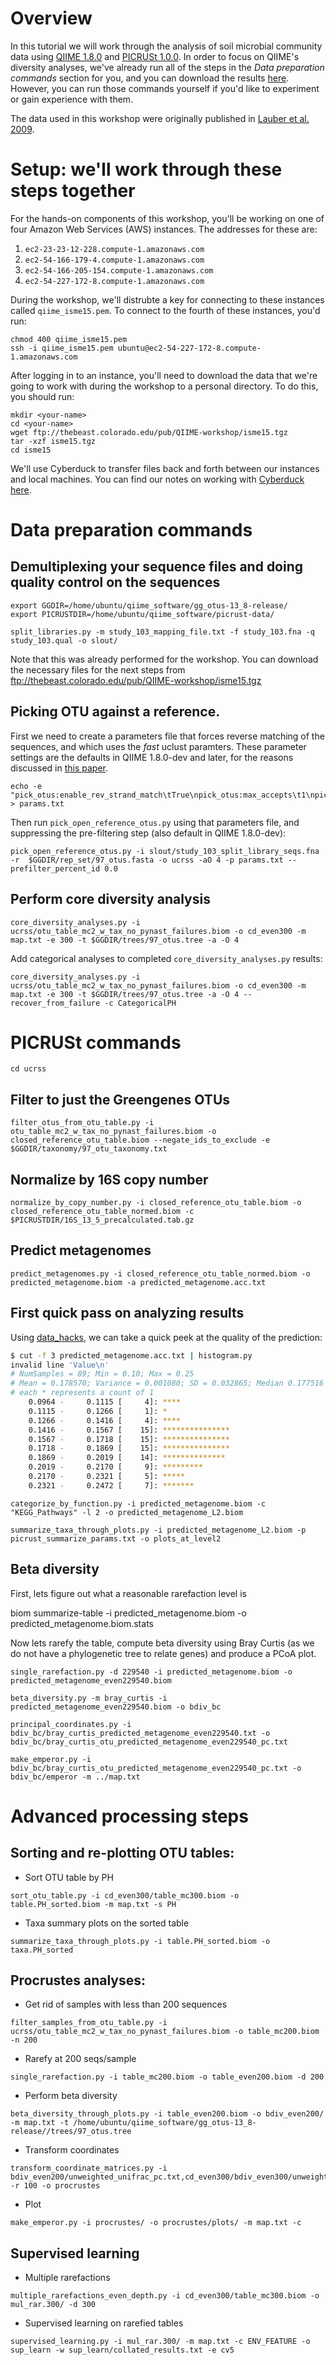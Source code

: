 # Overview
In this tutorial we will work through the analysis of soil microbial community data using [QIIME 1.8.0](http://www.qiime.org) and [PICRUSt 1.0.0](http://picrust.github.io). In order to focus on QIIME's diversity analyses, we've already run all of the steps in the *Data preparation commands* section for you, and you can download the results [here](ftp://thebeast.colorado.edu/pub/QIIME-workshop/isme15.tgz). However, you can run those commands yourself if you'd like to experiment or gain experience with them.

The data used in this workshop were originally published in [Lauber et al. 2009](http://www.ncbi.nlm.nih.gov/pubmed/19502440).

# Setup: we'll work through these steps together

For the hands-on components of this workshop, you'll be working on one of four Amazon Web Services (AWS) instances. The addresses for these are:
 1. ``ec2-23-23-12-228.compute-1.amazonaws.com``
 2. ``ec2-54-166-179-4.compute-1.amazonaws.com``
 3. ``ec2-54-166-205-154.compute-1.amazonaws.com``
 4. ``ec2-54-227-172-8.compute-1.amazonaws.com``

During the workshop, we'll distrubte a key for connecting to these instances called ``qiime_isme15.pem``. To connect to the fourth of these instances, you'd run:

```
chmod 400 qiime_isme15.pem
ssh -i qiime_isme15.pem ubuntu@ec2-54-227-172-8.compute-1.amazonaws.com
```

After logging in to an instance, you'll need to download the data that we're going to work with during the workshop to a personal directory. To do this, you should run:

```
mkdir <your-name>
cd <your-name>
wget ftp://thebeast.colorado.edu/pub/QIIME-workshop/isme15.tgz
tar -xzf isme15.tgz
cd isme15
```

We'll use Cyberduck to transfer files back and forth between our instances and local machines. You can find our notes on working with [Cyberduck here](http://qiime.org/tutorials/working_with_aws.html#working-with-cyberduck).

# Data preparation commands

## Demultiplexing your sequence files and doing quality control on the sequences

```
export GGDIR=/home/ubuntu/qiime_software/gg_otus-13_8-release/
export PICRUSTDIR=/home/ubuntu/qiime_software/picrust-data/
```

```
split_libraries.py -m study_103_mapping_file.txt -f study_103.fna -q study_103.qual -o slout/
```

Note that this was already performed for the workshop. You can download the necessary files for the next steps from ftp://thebeast.colorado.edu/pub/QIIME-workshop/isme15.tgz

## Picking OTU against a reference.

First we need to create a parameters file that forces reverse matching of the sequences, and which uses the *fast* uclust paramters. These parameter settings are the defaults in QIIME 1.8.0-dev and later, for the reasons discussed in [this paper](https://peerj.com/articles/545/).

```
echo -e "pick_otus:enable_rev_strand_match\tTrue\npick_otus:max_accepts\t1\npick_otus:max_rejects\t8\npick_otus:stepwords\t8\npick_otus:word_length\t8" > params.txt
```

Then run ``pick_open_reference_otus.py`` using that parameters file, and suppressing the pre-filtering step (also default in QIIME 1.8.0-dev):

```
pick_open_reference_otus.py -i slout/study_103_split_library_seqs.fna -r  $GGDIR/rep_set/97_otus.fasta -o ucrss -aO 4 -p params.txt --prefilter_percent_id 0.0
```

## Perform core diversity analysis

```
core_diversity_analyses.py -i ucrss/otu_table_mc2_w_tax_no_pynast_failures.biom -o cd_even300 -m map.txt -e 300 -t $GGDIR/trees/97_otus.tree -a -O 4
```

Add categorical analyses to completed ``core_diversity_analyses.py`` results:

```
core_diversity_analyses.py -i ucrss/otu_table_mc2_w_tax_no_pynast_failures.biom -o cd_even300 -m map.txt -e 300 -t $GGDIR/trees/97_otus.tree -a -O 4 --recover_from_failure -c CategoricalPH
```

# PICRUSt commands

```
cd ucrss
```

## Filter to just the Greengenes OTUs

```
filter_otus_from_otu_table.py -i otu_table_mc2_w_tax_no_pynast_failures.biom -o closed_reference_otu_table.biom --negate_ids_to_exclude -e $GGDIR/taxonomy/97_otu_taxonomy.txt
```

## Normalize by 16S copy number

```
normalize_by_copy_number.py -i closed_reference_otu_table.biom -o closed_reference_otu_table_normed.biom -c $PICRUSTDIR/16S_13_5_precalculated.tab.gz
```

## Predict metagenomes

```
predict_metagenomes.py -i closed_reference_otu_table_normed.biom -o  predicted_metagenome.biom -a predicted_metagenome.acc.txt
```

## First quick pass on analyzing results

Using [data_hacks](https://github.com/bitly/data_hacks), we can take a quick peek at the quality of the prediction:

```bash
$ cut -f 3 predicted_metagenome.acc.txt | histogram.py
invalid line 'Value\n'
# NumSamples = 89; Min = 0.10; Max = 0.25
# Mean = 0.178570; Variance = 0.001080; SD = 0.032865; Median 0.177516
# each * represents a count of 1
    0.0964 -     0.1115 [     4]: ****
    0.1115 -     0.1266 [     1]: *
    0.1266 -     0.1416 [     4]: ****
    0.1416 -     0.1567 [    15]: ***************
    0.1567 -     0.1718 [    15]: ***************
    0.1718 -     0.1869 [    15]: ***************
    0.1869 -     0.2019 [    14]: **************
    0.2019 -     0.2170 [     9]: *********
    0.2170 -     0.2321 [     5]: *****
    0.2321 -     0.2472 [     7]: *******
```

```
categorize_by_function.py -i predicted_metagenome.biom -c "KEGG_Pathways" -l 2 -o predicted_metagenome_L2.biom
```

```
summarize_taxa_through_plots.py -i predicted_metagenome_L2.biom -p picrust_summarize_params.txt -o plots_at_level2
```

## Beta diversity

First, lets figure out what a reasonable rarefaction level is

biom summarize-table -i predicted_metagenome.biom -o predicted_metagenome.biom.stats

Now lets rarefy the table, compute beta diversity using Bray Curtis (as we do not have a phylogenetic tree to relate genes) and produce a PCoA plot.

```
single_rarefaction.py -d 229540 -i predicted_metagenome.biom -o predicted_metagenome_even229540.biom
```

```
beta_diversity.py -m bray_curtis -i predicted_metagenome_even229540.biom -o bdiv_bc
```

```
principal_coordinates.py -i bdiv_bc/bray_curtis_predicted_metagenome_even229540.txt -o bdiv_bc/bray_curtis_otu_predicted_metagenome_even229540_pc.txt
```

```
make_emperor.py -i bdiv_bc/bray_curtis_otu_predicted_metagenome_even229540_pc.txt -o bdiv_bc/emperor -m ../map.txt
```

# Advanced processing steps

## Sorting and re-plotting OTU tables:

* Sort OTU table by PH
```
sort_otu_table.py -i cd_even300/table_mc300.biom -o table.PH_sorted.biom -m map.txt -s PH
```
* Taxa summary plots on the sorted table
```
summarize_taxa_through_plots.py -i table.PH_sorted.biom -o taxa.PH_sorted
```
## Procrustes analyses:

* Get rid of samples with less than 200 sequences
```
filter_samples_from_otu_table.py -i ucrss/otu_table_mc2_w_tax_no_pynast_failures.biom -o table_mc200.biom -n 200
```
* Rarefy at 200 seqs/sample
```
single_rarefaction.py -i table_mc200.biom -o table_even200.biom -d 200
```
* Perform beta diversity
```
beta_diversity_through_plots.py -i table_even200.biom -o bdiv_even200/ -m map.txt -t /home/ubuntu/qiime_software/gg_otus-13_8-release//trees/97_otus.tree
```
* Transform coordinates
```
transform_coordinate_matrices.py -i bdiv_even200/unweighted_unifrac_pc.txt,cd_even300/bdiv_even300/unweighted_unifrac_pc.txt -r 100 -o procrustes
```
* Plot
```
make_emperor.py -i procrustes/ -o procrustes/plots/ -m map.txt -c
```

## Supervised learning

* Multiple rarefactions
```
multiple_rarefactions_even_depth.py -i cd_even300/table_mc300.biom -o mul_rar.300/ -d 300
```
* Supervised learning on rarefied tables
```
supervised_learning.py -i mul_rar.300/ -m map.txt -c ENV_FEATURE -o sup_learn -w sup_learn/collated_results.txt -e cv5
```

